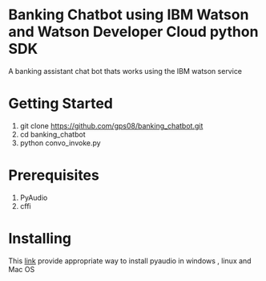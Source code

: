 # Banking Chatbot using IBM Watson and Watson Developer Cloud python SDK

A banking assistant chat bot thats works using the IBM watson service

# Getting Started
  1. git clone https://github.com/gps08/banking_chatbot.git
  2. cd banking_chatbot
  3. python convo_invoke.py
  
# Prerequisites
  1. PyAudio
  2. cffi

# Installing 
  This <a href="https://people.csail.mit.edu/hubert/pyaudio/">link</a> provide appropriate way to install pyaudio in    windows , linux and Mac OS
